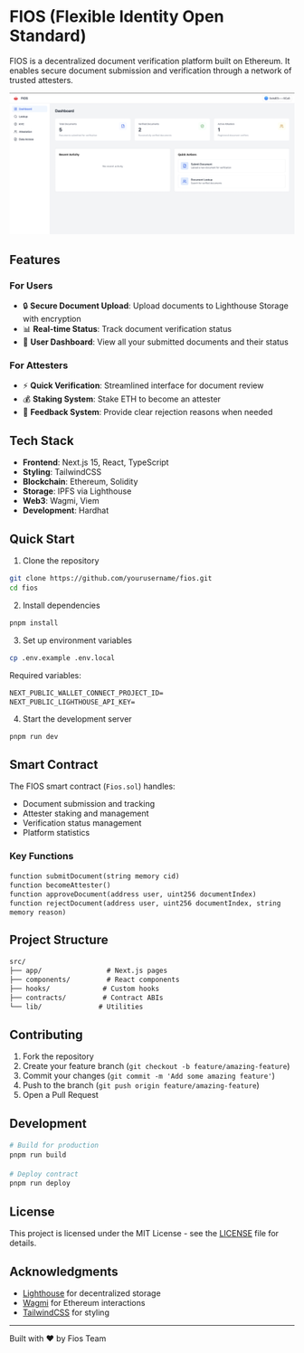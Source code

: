 # FIOS (Flexible Identity Open Standard)

FIOS is a decentralized document verification platform built on Ethereum. It enables secure document submission and verification through a network of trusted attesters.

![FIOS Dashboard](docs/dashboard.png)

## Features

### For Users

- 🔒 **Secure Document Upload**: Upload documents to Lighthouse Storage with encryption
- 📊 **Real-time Status**: Track document verification status
- 📱 **User Dashboard**: View all your submitted documents and their status

### For Attesters

- ⚡ **Quick Verification**: Streamlined interface for document review
- 💰 **Staking System**: Stake ETH to become an attester
- 📝 **Feedback System**: Provide clear rejection reasons when needed

## Tech Stack

- **Frontend**: Next.js 15, React, TypeScript
- **Styling**: TailwindCSS
- **Blockchain**: Ethereum, Solidity
- **Storage**: IPFS via Lighthouse
- **Web3**: Wagmi, Viem
- **Development**: Hardhat

## Quick Start

1. Clone the repository

```bash
git clone https://github.com/yourusername/fios.git
cd fios
```

2. Install dependencies

```bash
pnpm install
```

3. Set up environment variables

```bash
cp .env.example .env.local
```

Required variables:

```
NEXT_PUBLIC_WALLET_CONNECT_PROJECT_ID=
NEXT_PUBLIC_LIGHTHOUSE_API_KEY=
```

4. Start the development server

```bash
pnpm run dev
```

## Smart Contract

The FIOS smart contract (`Fios.sol`) handles:

- Document submission and tracking
- Attester staking and management
- Verification status management
- Platform statistics

### Key Functions

```solidity
function submitDocument(string memory cid)
function becomeAttester()
function approveDocument(address user, uint256 documentIndex)
function rejectDocument(address user, uint256 documentIndex, string memory reason)
```

## Project Structure

```
src/
├── app/                # Next.js pages
├── components/         # React components
├── hooks/             # Custom hooks
├── contracts/         # Contract ABIs
└── lib/              # Utilities
```

## Contributing

1. Fork the repository
2. Create your feature branch (`git checkout -b feature/amazing-feature`)
3. Commit your changes (`git commit -m 'Add some amazing feature'`)
4. Push to the branch (`git push origin feature/amazing-feature`)
5. Open a Pull Request

## Development

```bash
# Build for production
pnpm run build

# Deploy contract
pnpm run deploy
```

## License

This project is licensed under the MIT License - see the [LICENSE](LICENSE) file for details.

## Acknowledgments

- [Lighthouse](https://lighthouse.storage/) for decentralized storage
- [Wagmi](https://wagmi.sh/) for Ethereum interactions
- [TailwindCSS](https://tailwindcss.com/) for styling

---

Built with ❤️ by Fios Team
